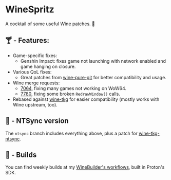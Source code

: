 # WineSpritz
A cocktail of some useful Wine patches. 🍹

## 🍸 - Features: 

- Game-specific fixes:
    - Genshin Impact: fixes game not launching with network enabled and game hanging on closure.
- Various QoL fixes:
    - Great patches from [wine-pure-git](https://aur.archlinux.org/packages/wine-pure-git) for better compatibility and usage.
- Wine merge requests:
    - [7064](https://gitlab.winehq.org/wine/wine/-/merge_requests/7064), fixing many games not working on WoW64.
    - [7780](https://gitlab.winehq.org/wine/wine/-/merge_requests/7780), fixing some broken `RedrawWindow()` calls.
- Rebased against [wine-tkg](https://github.com/Kron4ek/wine-tkg) for easier compatibility (mostly works with Wine upstream, too).

## 🥂 - NTSync version
The `ntsync` branch includes everything above, plus a patch for [wine-tkg-ntsync](https://github.com/Kron4ek/wine-tkg/tree/ntsync).

## 🍷 - Builds

You can find weekly builds at my [WineBuilder's workflows](https://github.com/NelloKudo/WineBuilder/actions), built in Proton's SDK.